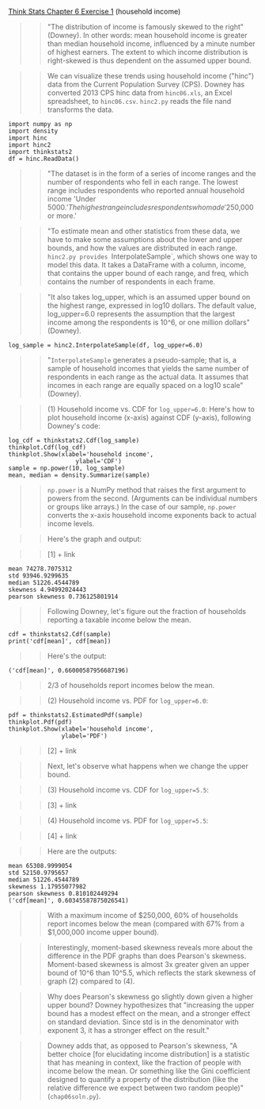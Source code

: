 [Think Stats Chapter 6 Exercise 1](http://greenteapress.com/thinkstats2/html/thinkstats2007.html#toc60) (household income)

>> "The distribution of income is famously skewed to the right" (Downey). In other words: mean household income is greater than median household income, influenced by a minute number of highest earners. The extent to which income distribution is right-skewed is thus dependent on the assumed upper bound.

>> We can visualize these trends using household income ("hinc") data from the Current Population Survey (CPS). Downey has converted 2013 CPS hinc data from `hinc06.xls`, an Excel spreadsheet, to `hinc06.csv`. `hinc2.py` reads the file nand transforms the data.
```
import numpy as np
import density
import hinc
import hinc2
import thinkstats2
df = hinc.ReadData()
```
>> "The dataset is in the form of a series of income ranges and the number of 
respondents who fell in each range. The lowest range includes respondents who 
reported annual household income 'Under $5000.' The highest range includes 
respondents who made '$250,000 or more.'

>> "To estimate mean and other statistics from these data, we have to make some assumptions about the lower and upper bounds, and how the values are distributed in each range. `hinc2.py provides `InterpolateSample`, which shows one 
way to model this data. It takes a DataFrame with a column, income, that 
contains the upper bound of each range, and freq, which contains the number of 
respondents in each frame.

>> "It also takes log_upper, which is an assumed upper bound on the highest range, expressed in log10 dollars. The default value, log_upper=6.0 represents the assumption that the largest income among the respondents is 10^6, or one million dollars" (Downey).
```
log_sample = hinc2.InterpolateSample(df, log_upper=6.0)
```
>> "`InterpolateSample` generates a pseudo-sample; that is, a sample of household incomes that yields the same number of respondents in each range as the actual data. It assumes that incomes in each range are equally spaced on a log10 scale" (Downey).

>> (1) Household income vs. CDF for `log_upper=6.0`: Here's how to plot household income (x-axis) against CDF (y-axis), following Downey's code:
```
log_cdf = thinkstats2.Cdf(log_sample)
thinkplot.Cdf(log_cdf)
thinkplot.Show(xlabel='household income',
                   ylabel='CDF')
sample = np.power(10, log_sample)
mean, median = density.Summarize(sample)
```
>> `np.power` is a NumPy method that raises the first argument to powers from the second. (Arguments can be individual numbers or groups like arrays.) In the case of our sample, `np.power` converts the x-axis household income exponents back to actual income levels.

>> Here's the graph and output:

>> [1] + link
```
mean 74278.7075312
std 93946.9299635
median 51226.4544789
skewness 4.94992024443
pearson skewness 0.736125801914
```
>> Following Downey, let's figure out the fraction of households reporting a taxable income below the mean.
```
cdf = thinkstats2.Cdf(sample)
print('cdf[mean]', cdf[mean])
```
>> Here's the output:
```
('cdf[mean]', 0.66000587956687196)
```
>> 2/3 of households report incomes below the mean.

>> (2) Household income vs. PDF for `log_upper=6.0`:
```
pdf = thinkstats2.EstimatedPdf(sample)
thinkplot.Pdf(pdf)
thinkplot.Show(xlabel='household income',
               ylabel='PDF')
```
>> [2] + link

>> Next, let's observe what happens when we change the upper bound. 

>> (3) Household income vs. CDF for `log_upper=5.5`: 

>> [3] + link

>> (4) Household income vs. PDF for `log_upper=5.5`:

>> [4] + link

>> Here are the outputs:
```
mean 65308.9999054
std 52150.9795657
median 51226.4544789
skewness 1.17955077982
pearson skewness 0.810102449294
('cdf[mean]', 0.60345587875026541)
```
>> With a maximum income of $250,000, 60% of households report incomes below the mean (compared with 67% from a $1,000,000 income upper bound).

>> Interestingly, moment-based skewness reveals more about the difference in the PDF graphs than does Pearson's skewness. Moment-based skewness is almost 3x greater given an upper bound of 10^6 than 10^5.5, which reflects the stark skewness of graph (2) compared to (4).

>> Why does Pearson's skewness go slightly down given a higher upper bound? Downey hypothesizes that "increasing the upper bound has a modest effect on the mean, and a stronger effect on standard deviation.  Since std is in the denominator with exponent 3, it has a stronger effect on the result."

>> Downey adds that, as opposed to Pearson's skewness, "A better choice [for elucidating income distribution] is a statistic that has meaning in context, like the fraction of people with income below the mean.  Or something like the Gini coefficient designed to quantify a property of the distribution (like the relative difference we expect between two random people)" (`chap06soln.py`).